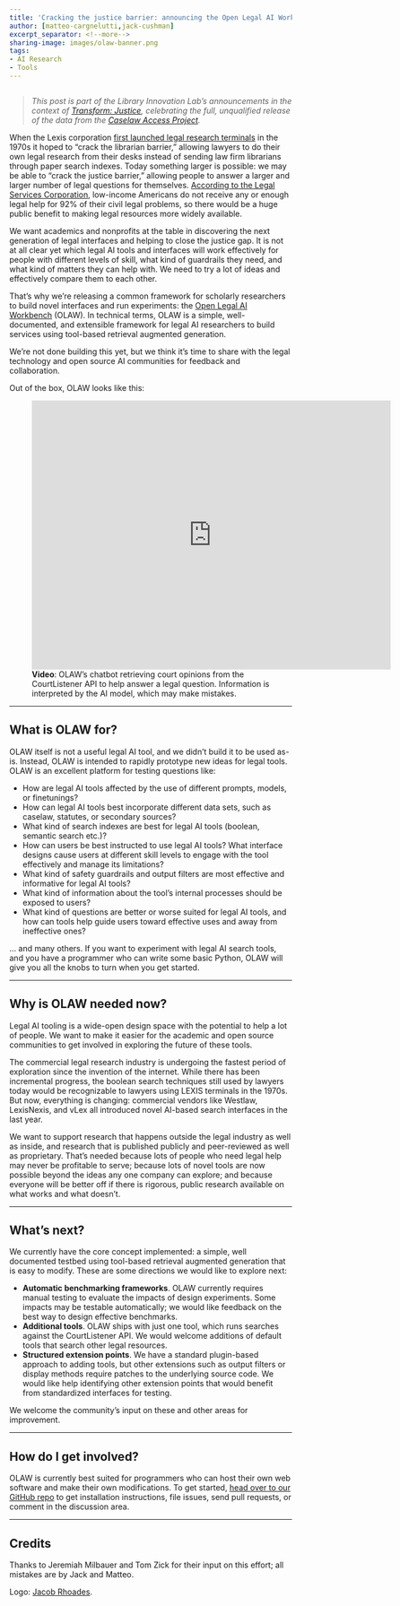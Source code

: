 ```yaml
---
title: 'Cracking the justice barrier: announcing the Open Legal AI Workbench'
author: [matteo-cargnelutti,jack-cushman]
excerpt_separator: <!--more-->
sharing-image: images/olaw-banner.png
tags:
- AI Research
- Tools
---
```


<img src="https://lil-blog-media.s3.amazonaws.com/olaw-banner.png" alt=""/>

> _This post is part of the Library Innovation Lab’s announcements in the context of [Transform: Justice](https://lil.law.harvard.edu/about/cap-celebration/), celebrating the full, unqualified release of the data from the [Caselaw Access Project](https://case.law)._

When the Lexis corporation [first launched legal research terminals](https://en.wikipedia.org/wiki/LexisNexis#History) in the 1970s it hoped to “crack the librarian barrier,” allowing lawyers to do their own legal research from their desks instead of sending law firm librarians through paper search indexes. Today something larger is possible: we may be able to “crack the justice barrier,” allowing people to answer a larger and larger number of legal questions for themselves. [According to the Legal Services Corporation](https://justicegap.lsc.gov/), low-income Americans do not receive any or enough legal help for 92% of their civil legal problems, so there would be a huge public benefit to making legal resources more widely available.

We want academics and nonprofits at the table in discovering the next generation of legal interfaces and helping to close the justice gap. It is not at all clear yet which legal AI tools and interfaces will work effectively for people with different levels of skill, what kind of guardrails they need, and what kind of matters they can help with. We need to try a lot of ideas and effectively compare them to each other.

That’s why we’re releasing a common framework for scholarly researchers to build novel interfaces and run experiments: the [Open Legal AI Workbench](https://github.com/harvard-lil/olaw) (OLAW). In technical terms, OLAW is a simple, well-documented, and extensible framework for legal AI researchers to build services using tool-based retrieval augmented generation.

We’re not done building this yet, but we think it’s time to share with the legal technology and open source AI communities for feedback and collaboration. 

Out of the box, OLAW looks like this:

<figure>
    <div class="embed-container">
        <iframe src="https://player.vimeo.com/video/919686775"
                width="640"
                height="480"
                frameborder="0"
                webkitallowfullscreen
                mozallowfullscreen
                allowfullscreen>
        </iframe>
    </div>
    <figcaption><strong>Video</strong>: OLAW’s chatbot retrieving court opinions from the CourtListener API to help answer a legal question. Information is interpreted by the AI model, which may make mistakes.</figcaption>
</figure>

---

## What is OLAW for?

OLAW itself is not a useful legal AI tool, and we didn’t build it to be used as-is. Instead, OLAW is intended to rapidly prototype new ideas for legal tools. OLAW is an excellent platform for testing questions like:

- How are legal AI tools affected by the use of different prompts, models, or finetunings?
- How can legal AI tools best incorporate different data sets, such as caselaw, statutes, or secondary sources?
- What kind of search indexes are best for legal AI tools (boolean, semantic search etc.)?
- How can users be best instructed to use legal AI tools? What interface designs cause users at different skill levels to engage with the tool effectively and manage its limitations?
- What kind of safety guardrails and output filters are most effective and informative for legal AI tools?
- What kind of information about the tool’s internal processes should be exposed to users?
- What kind of questions are better or worse suited for legal AI tools, and how can tools help guide users toward effective uses and away from ineffective ones?

… and many others. If you want to experiment with legal AI search tools, and you have a programmer who can write some basic Python, OLAW will give you all the knobs to turn when you get started.

---

## Why is OLAW needed now?

Legal AI tooling is a wide-open design space with the potential to help a lot of people. We want to make it easier for the academic and open source communities to get involved in exploring the future of these tools.

The commercial legal research industry is undergoing the fastest period of exploration since the invention of the internet. While there has been incremental progress, the boolean search techniques still used by lawyers today would be recognizable to lawyers using LEXIS terminals in the 1970s. But now, everything is changing: commercial vendors like Westlaw, LexisNexis, and vLex all introduced novel AI-based search interfaces in the last year.

We want to support research that happens outside the legal industry as well as inside, and research that is published publicly and peer-reviewed as well as proprietary. That’s needed because lots of people who need legal help may never be profitable to serve; because lots of novel tools are now possible beyond the ideas any one company can explore; and because everyone will be better off if there is rigorous, public research available on what works and what doesn’t.

---

## What’s next?

We currently have the core concept implemented: a simple, well documented testbed using tool-based retrieval augmented generation that is easy to modify. These are some directions we would like to explore next:

- **Automatic benchmarking frameworks**. OLAW currently requires manual testing to evaluate the impacts of design experiments. Some impacts may be testable automatically; we would like feedback on the best way to design effective benchmarks.
- **Additional tools**. OLAW ships with just one tool, which runs searches against the CourtListener API. We would welcome additions of default tools that search other legal resources.
- **Structured extension points**. We have a standard plugin-based approach to adding tools, but other extensions such as output filters or display methods require patches to the underlying source code. We would like help identifying other extension points that would benefit from standardized interfaces for testing.

We welcome the community’s input on these and other areas for improvement.

---

## How do I get involved?

OLAW is currently best suited for programmers who can host their own web software and make their own modifications. To get started, [head over to our GitHub repo](https://github.com/harvard-lil/olaw) to get installation instructions, file issues, send pull requests, or comment in the discussion area.

---

## Credits

Thanks to Jeremiah Milbauer and Tom Zick for their input on this effort; all mistakes are by Jack and Matteo. 

Logo: <a href="/about/#jacob-rhoades">Jacob Rhoades</a>.

